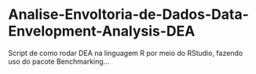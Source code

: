 # Analise-Envoltoria-de-Dados-Data-Envelopment-Analysis-DEA
Script de como rodar DEA na linguagem R por meio do RStudio, fazendo uso do pacote Benchmarking...
